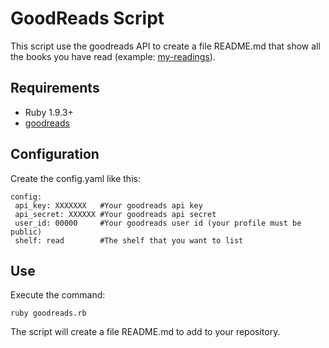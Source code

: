 # GoodReads Script

This script use the goodreads API to create a file README.md that show all the books you have read (example: [my-readings](https://github.com/PierluigiGreto/my-readings)).

## Requirements

- Ruby 1.9.3+
- [goodreads](https://github.com/sosedoff/goodreads)

## Configuration
Create the config.yaml like this:
```
config:
 api_key: XXXXXXX   #Your goodreads api key
 api_secret: XXXXXX #Your goodreads api secret
 user_id: 00000     #Your goodreads user id (your profile must be public)
 shelf: read        #The shelf that you want to list 

```

## Use
Execute the command:
```
ruby goodreads.rb
```
The script will create a file README.md to add to your repository.
